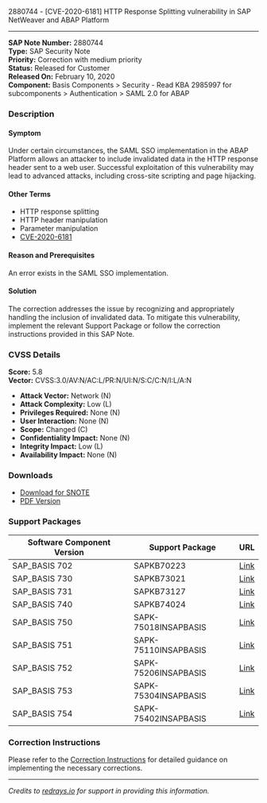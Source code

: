 2880744 - [CVE-2020-6181] HTTP Response Splitting vulnerability in SAP NetWeaver and ABAP Platform

---

**SAP Note Number:** 2880744  
**Type:** SAP Security Note  
**Priority:** Correction with medium priority  
**Status:** Released for Customer  
**Released On:** February 10, 2020  
**Component:** Basis Components > Security - Read KBA 2985997 for subcomponents > Authentication > SAML 2.0 for ABAP

### Description

#### Symptom
Under certain circumstances, the SAML SSO implementation in the ABAP Platform allows an attacker to include invalidated data in the HTTP response header sent to a web user. Successful exploitation of this vulnerability may lead to advanced attacks, including cross-site scripting and page hijacking.

#### Other Terms
- HTTP response splitting
- HTTP header manipulation
- Parameter manipulation
- [CVE-2020-6181](https://cve.mitre.org/cgi-bin/cvename.cgi?name=CVE-2020-6181)

#### Reason and Prerequisites
An error exists in the SAML SSO implementation.

#### Solution
The correction addresses the issue by recognizing and appropriately handling the inclusion of invalidated data. To mitigate this vulnerability, implement the relevant Support Package or follow the correction instructions provided in this SAP Note.

### CVSS Details

**Score:** 5.8  
**Vector:** CVSS:3.0/AV:N/AC:L/PR:N/UI:N/S:C/C:N/I:L/A:N  

- **Attack Vector:** Network (N)  
- **Attack Complexity:** Low (L)  
- **Privileges Required:** None (N)  
- **User Interaction:** None (N)  
- **Scope:** Changed (C)  
- **Confidentiality Impact:** None (N)  
- **Integrity Impact:** Low (L)  
- **Availability Impact:** None (N)

### Downloads

- [Download for SNOTE](https://notesdownloads.sap.com/note/0040000000199192020)
- [PDF Version](https://userapps.support.sap.com/sap/support/sfm/notes/print/0002880744?language=en-US&token=7FF8C119A04AB409A4513C378D7365B8)

### Support Packages

| Software Component Version | Support Package | URL |
|----------------------------|-----------------|-----|
| SAP_BASIS 702              | SAPKB70223      | [Link](https://me.sap.com/supportpackage/SAPKB70223) |
| SAP_BASIS 730              | SAPKB73021      | [Link](https://me.sap.com/supportpackage/SAPKB73021) |
| SAP_BASIS 731              | SAPKB73127      | [Link](https://me.sap.com/supportpackage/SAPKB73127) |
| SAP_BASIS 740              | SAPKB74024      | [Link](https://me.sap.com/supportpackage/SAPKB74024) |
| SAP_BASIS 750              | SAPK-75018INSAPBASIS | [Link](https://me.sap.com/supportpackage/SAPK-75018INSAPBASIS) |
| SAP_BASIS 751              | SAPK-75110INSAPBASIS | [Link](https://me.sap.com/supportpackage/SAPK-75110INSAPBASIS) |
| SAP_BASIS 752              | SAPK-75206INSAPBASIS | [Link](https://me.sap.com/supportpackage/SAPK-75206INSAPBASIS) |
| SAP_BASIS 753              | SAPK-75304INSAPBASIS | [Link](https://me.sap.com/supportpackage/SAPK-75304INSAPBASIS) |
| SAP_BASIS 754              | SAPK-75402INSAPBASIS | [Link](https://me.sap.com/supportpackage/SAPK-75402INSAPBASIS) |

### Correction Instructions

Please refer to the [Correction Instructions](https://me.sap.com/corrins/0002880744/41) for detailed guidance on implementing the necessary corrections.

---

*Credits to [redrays.io](https://redrays.io) for support in providing this information.*